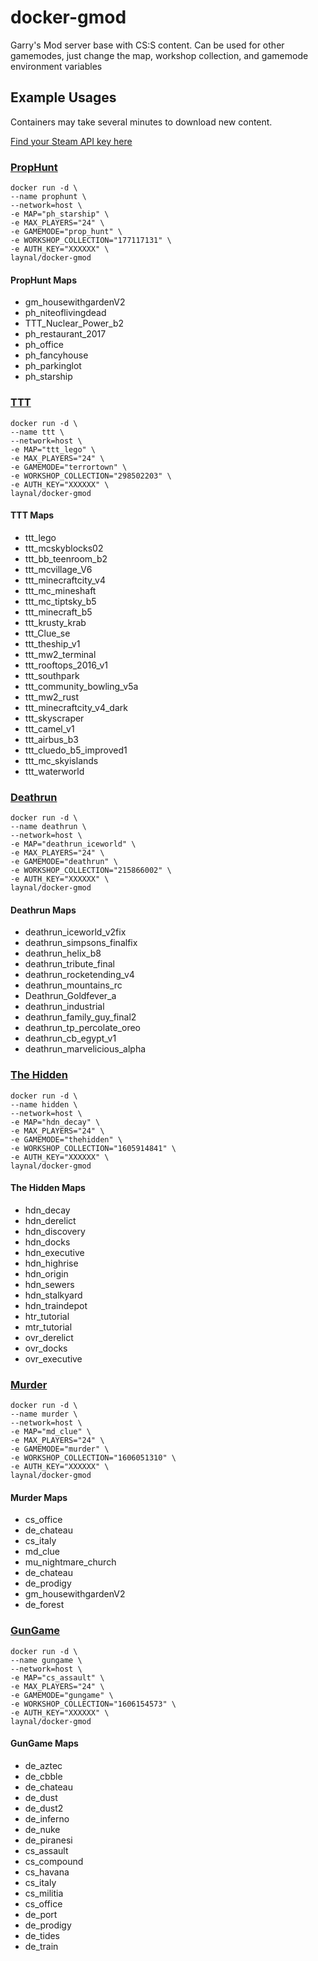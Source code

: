 # docker-gmod
Garry's Mod server base with CS:S content. Can be used for other gamemodes, just change the map, workshop collection, and gamemode environment variables

## Example Usages
Containers may take several minutes to download new content.

[Find your Steam API key here](https://steamcommunity.com/dev/apikey)

### [PropHunt](https://steamcommunity.com/sharedfiles/filedetails/?id=177117131)
```
docker run -d \
--name prophunt \
--network=host \
-e MAP="ph_starship" \
-e MAX_PLAYERS="24" \
-e GAMEMODE="prop_hunt" \
-e WORKSHOP_COLLECTION="177117131" \
-e AUTH_KEY="XXXXXX" \
laynal/docker-gmod
```
#### PropHunt Maps
* gm_housewithgardenV2
* ph_niteoflivingdead
* TTT_Nuclear_Power_b2
* ph_restaurant_2017
* ph_office
* ph_fancyhouse
* ph_parkinglot
* ph_starship

### [TTT](https://steamcommunity.com/sharedfiles/filedetails/?id=298502203)
```
docker run -d \
--name ttt \
--network=host \
-e MAP="ttt_lego" \
-e MAX_PLAYERS="24" \
-e GAMEMODE="terrortown" \
-e WORKSHOP_COLLECTION="298502203" \
-e AUTH_KEY="XXXXXX" \
laynal/docker-gmod
```
#### TTT Maps
* ttt_lego
* ttt_mcskyblocks02
* ttt_bb_teenroom_b2
* ttt_mcvillage_V6
* ttt_minecraftcity_v4
* ttt_mc_mineshaft
* ttt_mc_tiptsky_b5
* ttt_minecraft_b5
* ttt_krusty_krab
* ttt_Clue_se
* ttt_theship_v1
* ttt_mw2_terminal
* ttt_rooftops_2016_v1
* ttt_southpark
* ttt_community_bowling_v5a
* ttt_mw2_rust
* ttt_minecraftcity_v4_dark
* ttt_skyscraper
* ttt_camel_v1
* ttt_airbus_b3
* ttt_cluedo_b5_improved1
* ttt_mc_skyislands
* ttt_waterworld

### [Deathrun](https://steamcommunity.com/sharedfiles/filedetails/?id=215866002)
```
docker run -d \
--name deathrun \
--network=host \
-e MAP="deathrun_iceworld" \
-e MAX_PLAYERS="24" \
-e GAMEMODE="deathrun" \
-e WORKSHOP_COLLECTION="215866002" \
-e AUTH_KEY="XXXXXX" \
laynal/docker-gmod
```
#### Deathrun Maps
* deathrun_iceworld_v2fix
* deathrun_simpsons_finalfix
* deathrun_helix_b8
* deathrun_tribute_final
* deathrun_rocketending_v4
* deathrun_mountains_rc
* Deathrun_Goldfever_a
* deathrun_industrial
* deathrun_family_guy_final2
* deathrun_tp_percolate_oreo
* deathrun_cb_egypt_v1
* deathrun_marvelicious_alpha

### [The Hidden](https://steamcommunity.com/sharedfiles/filedetails/?id=1605914841)
```
docker run -d \
--name hidden \
--network=host \
-e MAP="hdn_decay" \
-e MAX_PLAYERS="24" \
-e GAMEMODE="thehidden" \
-e WORKSHOP_COLLECTION="1605914841" \
-e AUTH_KEY="XXXXXX" \
laynal/docker-gmod
```
#### The Hidden Maps
* hdn_decay
* hdn_derelict
* hdn_discovery
* hdn_docks
* hdn_executive
* hdn_highrise
* hdn_origin
* hdn_sewers
* hdn_stalkyard
* hdn_traindepot
* htr_tutorial
* mtr_tutorial
* ovr_derelict
* ovr_docks
* ovr_executive

### [Murder](https://steamcommunity.com/sharedfiles/filedetails/?id=1606051310)
```
docker run -d \
--name murder \
--network=host \
-e MAP="md_clue" \
-e MAX_PLAYERS="24" \
-e GAMEMODE="murder" \
-e WORKSHOP_COLLECTION="1606051310" \
-e AUTH_KEY="XXXXXX" \
laynal/docker-gmod
```
#### Murder Maps
* cs_office
* de_chateau
* cs_italy
* md_clue
* mu_nightmare_church
* de_chateau
* de_prodigy
* gm_housewithgardenV2
* de_forest

### [GunGame](https://steamcommunity.com/sharedfiles/filedetails/?id=1606154573)
```
docker run -d \
--name gungame \
--network=host \
-e MAP="cs_assault" \
-e MAX_PLAYERS="24" \
-e GAMEMODE="gungame" \
-e WORKSHOP_COLLECTION="1606154573" \
-e AUTH_KEY="XXXXXX" \
laynal/docker-gmod
```
#### GunGame Maps
* de_aztec
* de_cbble
* de_chateau
* de_dust
* de_dust2
* de_inferno
* de_nuke
* de_piranesi
* cs_assault
* cs_compound
* cs_havana
* cs_italy
* cs_militia
* cs_office
* de_port
* de_prodigy
* de_tides
* de_train
